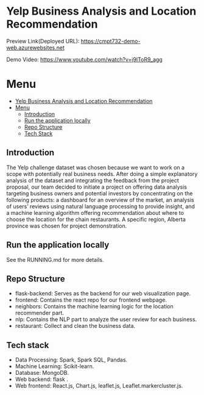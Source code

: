 # Yelp Business Analysis and Location Recommendation

Preview Link(Deployed URL): https://cmpt732-demo-web.azurewebsites.net

Demo Video: https://www.youtube.com/watch?v=j9IToR9_agg

# Menu
- [Yelp Business Analysis and Location Recommendation](#yelp-business-analysis-and-location-recommendation)
- [Menu](#menu)
  - [Introduction](#introduction)
  - [Run the application locally](#run-the-application-locally)
  - [Repo Structure](#repo-structure)
  - [Tech Stack](#tech-stack)


## Introduction
The Yelp challenge dataset was chosen because we want to work on a scope with potentially real business needs. After doing a simple explanatory analysis of the dataset and integrating the feedback from the project proposal, our team decided to initiate a project on offering data analysis targeting business owners and potential investors by concentrating on the following products: a dashboard for an overview of the market,  an analysis of users’ reviews using natural language processing to provide insight, and a machine learning algorithm offering recommendation about where to choose the location for the chain restaurants. A specific region, Alberta province was chosen for project demonstration.

## Run the application locally
See the RUNNING.md for more details.

## Repo Structure
- flask-backend: Serves as the backend for our web visualization page.
- frontend: Contains the react repo for our frontend webpage.
- neighbors: Contains the machine learning logic for the location recommender part.
- nlp: Contains the NLP part to analyze the user review for each business.
- restaurant: Collect and clean the business data.

## Tech stack
- Data Processing: Spark, Spark SQL, Pandas.
- Machine Learning: Scikit-learn.
- Database: MongoDB.
- Web backend: flask .
- Web frontend: React.js, Chart.js, leaflet.js, Leaflet.markercluster.js.




